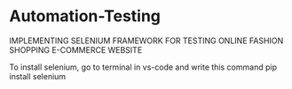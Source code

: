 # Automation-Testing
IMPLEMENTING SELENIUM FRAMEWORK FOR TESTING ONLINE FASHION SHOPPING E-COMMERCE WEBSITE


To install selenium, go to terminal in vs-code and write this command pip install selenium
